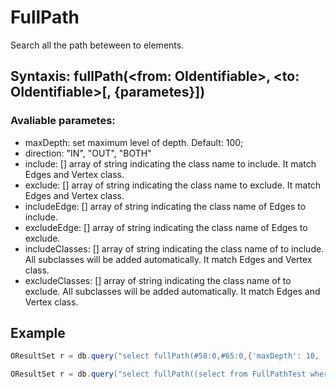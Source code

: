 # FullPath
Search all the path beteween to elements.
## Syntaxis: fullPath(<from: OIdentifiable>, <to: OIdentifiable>[, {parametes}])

### Avaliable parametes:
- maxDepth: <int> set maximum level of depth. Default: 100;
- direction: "IN", "OUT", "BOTH"
- include: [] array of string indicating the class name to include. It match Edges and Vertex class.
- exclude: [] array of string indicating the class name to exclude. It match Edges and Vertex class.
- includeEdge: [] array of string indicating the class name of Edges to include.
- excludeEdge: [] array of string indicating the class name of Edges to exclude.
- includeClasses: [] array of string indicating the class name of to include. All subclasses will be added automatically. It match Edges and Vertex class.
- excludeClasses: [] array of string indicating the class name of to exclude. All subclasses will be added automatically. It match Edges and Vertex class.

## Example
```Java
OResultSet r = db.query("select fullPath(#58:0,#65:0,{'maxDepth': 10, 'include': ['FullPathTest','path_1'],'exclude': ['path_2']}) as fp;");

OResultSet r = db.query("select fullPath((select from FullPathTest where name="n1"),(select from FullPathTest where name="n4"),{'maxDepth': 10, 'include': ['FullPathTest','path_1'],'exclude': ['path_2']}) as fp;");
``` 

